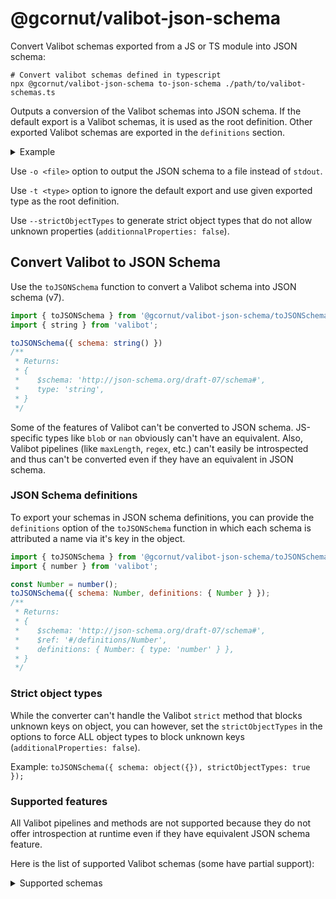 # @gcornut/valibot-json-schema

Convert Valibot schemas exported from a JS or TS module into JSON schema:

```shell
# Convert valibot schemas defined in typescript
npx @gcornut/valibot-json-schema to-json-schema ./path/to/valibot-schemas.ts
```

Outputs a conversion of the Valibot schemas into JSON schema. If the default export is a Valibot schemas, it is used as
the root definition. Other exported Valibot schemas are exported in the <code>definitions</code> section.

<details><summary>Example</summary>

_File `./path/to/valibot-schemas.ts`_:

```js
import * as v from 'valibot';

export const AString = v.string();
const AnObject = v.object({ aString: AString });
export default AnObject;
```

_Previous command outputs_:

```json
{
  "$schema": "http://json-schema.org/draft-07/schema#",
  "definitions": {
    "AString": {
      "type": "string"
    }
  },
  "properties": {
    "aString": {
      "$ref": "#/definitions/AString"
    }
  },
  "required": [
    "aString"
  ],
  "type": "object"
}
```

`AnObject` is the default export in the source module, so it is converted as the root definition. `AString` is exported
separately , so it is exported to the `definitions` section.

</details>

Use `-o <file>` option to output the JSON schema to a file instead of `stdout`.

Use `-t <type>` option to ignore the default export and use given exported type as the root definition.

Use `--strictObjectTypes` to generate strict object types that do not allow unknown
properties (`additionnalProperties: false`).

## Convert Valibot to JSON Schema

Use the `toJSONSchema` function to convert a Valibot schema into JSON schema (v7).

```js
import { toJSONSchema } from '@gcornut/valibot-json-schema/toJSONSchema';
import { string } from 'valibot';

toJSONSchema({ schema: string() })
/**
 * Returns:
 * {
 *    $schema: 'http://json-schema.org/draft-07/schema#',
 *    type: 'string',
 * }
 */
```

Some of the features of Valibot can't be converted to JSON schema. JS-specific types like `blob` or `nan` obviously
can't have an equivalent.
Also, Valibot pipelines (like `maxLength`, `regex`, etc.) can't easily be introspected and thus can't be converted even
if they have an equivalent in JSON schema.

### JSON Schema definitions

To export your schemas in JSON schema definitions, you can provide the `definitions` option of the `toJSONSchema`
function in which each schema is attributed a name via it's key in the object.

```js
import { toJSONSchema } from '@gcornut/valibot-json-schema/toJSONSchema';
import { number } from 'valibot';

const Number = number();
toJSONSchema({ schema: Number, definitions: { Number } });
/**
 * Returns:
 * {
 *    $schema: 'http://json-schema.org/draft-07/schema#',
 *    $ref: '#/definitions/Number',
 *    definitions: { Number: { type: 'number' } },
 * }
 */
```

### Strict object types

While the converter can't handle the Valibot `strict` method that blocks unknown keys on object, you can however, set
the `strictObjectTypes` in the options to force ALL object types to block unknown keys (`additionalProperties: false`).

Example: `toJSONSchema({ schema: object({}), strictObjectTypes: true });`

### Supported features

All Valibot pipelines and methods are not supported because they do not offer introspection at runtime even if they have
equivalent JSON schema feature.

Here is the list of supported Valibot schemas (some have partial support):

<details>
<summary>Supported schemas</summary>

|                | status                                                                                        |
|----------------|-----------------------------------------------------------------------------------------------|
| `any`          | supported                                                                                     |
| `null`         | supported                                                                                     |
| `literal`      | partial: only JSON literal are supported                                                      |
| `number`       | supported                                                                                     |
| `string`       | supported                                                                                     |
| `boolean`      | supported                                                                                     |
| `nullable`     | supported                                                                                     |
| `optional`     | partial: only inside `object` schemas                                                         |
| `never`        | partial: only inside `object` rest or `tuple` rest params                                     |
| `enum`         | supported                                                                                     |
| `union`        | supported                                                                                     |
| `intersection` | supported                                                                                     |
| `array`        | supported                                                                                     |
| `tuple`        | supported                                                                                     |
| `object`       | supported                                                                                     |
| `record`       | partial: only string key are allowed, applicable to plain object only, not arrays             |
| `recursive`    | partial: only if the schema inside [is referenced in `definitions`](#json-schema-definitions) |

</details>
